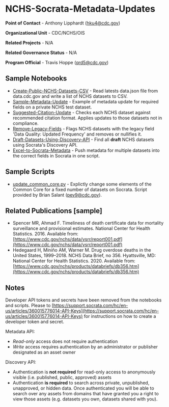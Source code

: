 # NCHS-Socrata-Metadata-Updates

**Point of Contact** - Anthony Lipphardt (<hku4@cdc.gov>)

**Organizational Unit** - CDC/NCHS/OIS

**Related Projects** - N/A

**Related Governance Status** - N/A

**Program Official** - Travis Hoppe (<qrd5@cdc.gov>)

## Sample Notebooks

- [Create-Public-NCHS-Datasets-CSV](Create-Public-NCHS-Datasets-CSV.ipynb) - Read latests data.json file from data.cdc.gov and write a list of NCHS datasets to CSV.
- [Sample-Metadata-Update](Sample-Metadata-Update.ipynb) - Example of metadata update for required fields on a private NCHS test dataset.
- [Suggested-Citation-Update](Suggested-Citation-Update.ipynb) - Checks each NCHS dataset against recommended citation format. Applies updates to those datasets not in compliance.
- [Remove-Legacy-Fields](Remove-Legacy-Fields.ipynb) - Flags NCHS datasets with the legacy field 'Data Quality: Updated Frequency' and removes or nullifies it.
- [Draft-Datasets-Using-Discovery-API](Draft-Datasets-Using-Discovery-API.ipynb) - Find all **draft** NCHS datasets using Socrata's Discovery API.
- [Excel-to-Socrata-Metadata](Excel_to_Socrata_clean.ipynb) - Push metadata for multiple datasets into the correct fields in Socrata in one script.

## Sample Scripts

- [update_common_core.py](update_common_core.py) - Explictly change some elements of the Common Core for a fixed number of datasets on Socrata. Script provided by Brian Salant (<pev9@cdc.gov>).

## Related Publications [sample]

- Spencer MR, Ahmad F. Timeliness of death certificate data for mortality surveillance and provisional estimates. National Center for Health Statistics. 2016. Available from: [https://www.cdc.gov/nchs/data/vsrr/report001.pdf](https://www.cdc.gov/nchs/data/vsrr/report001.pdf)
- Hedegaard H, Miniño AM, Warner M. Drug overdose deaths in the United States, 1999–2018. NCHS Data Brief, no 356. Hyattsville, MD: National Center for Health Statistics. 2020. Available from: [https://www.cdc.gov/nchs/products/databriefs/db356.htm](https://www.cdc.gov/nchs/products/databriefs/db356.htm)

## Notes

Developer API tokens and secrets have been removed from the notebooks and scripts. Please to [https://support.socrata.com/hc/en-us/articles/360015776014-API-Keys](https://support.socrata.com/hc/en-us/articles/360015776014-API-Keys) for instructions on how to create a developer token and secret.

Metadata API:

- _Read-only_ access does not require authentication
- _Write_ access requires authentication by an administrator or publisher designated as an asset owner

Discovery API:

- Authentication is **not required** for read-only access to anonymously visible (i.e. published, public, approved) assets
- Authentication **is required** to search across private, unpublished, unapproved, or hidden data. Once authenticated you will be able to search over any assets from domains that have granted you a right to view those assets (e.g. datasets you own, datasets shared with you).
